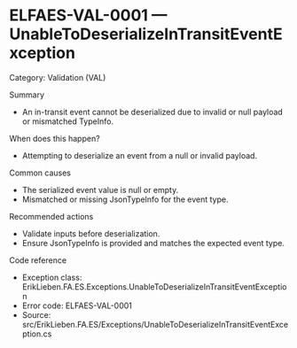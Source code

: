 # ELFAES-VAL-0001 — UnableToDeserializeInTransitEventException

Category: Validation (VAL)

Summary
- An in-transit event cannot be deserialized due to invalid or null payload or mismatched TypeInfo.

When does this happen?
- Attempting to deserialize an event from a null or invalid payload.

Common causes
- The serialized event value is null or empty.
- Mismatched or missing JsonTypeInfo for the event type.

Recommended actions
- Validate inputs before deserialization.
- Ensure JsonTypeInfo is provided and matches the expected event type.

Code reference
- Exception class: ErikLieben.FA.ES.Exceptions.UnableToDeserializeInTransitEventException
- Error code: ELFAES-VAL-0001
- Source: src/ErikLieben.FA.ES/Exceptions/UnableToDeserializeInTransitEventException.cs

